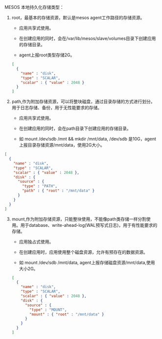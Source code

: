 MESOS 本地持久化存储类型：

1. root，最基本的存储资源，默认是mesos agent工作路径的存储资源。

    * 应用共享式使用。

    * 在创建应用的同时，会在/var/lib/mesos/slave/volumes目录下创建应用的存储目录。

    * agent上报root类型存储2G。
    ```json
    [
      {
        "name" : "disk",
        "type" : "SCALAR",
        "scalar" : { "value" : 2048 }
      }
    ]
    ```

2. path,作为附加存储资源，可以将整块磁盘，通过目录存储的方式进行划分。用于日志存储、备份，用于无性能要求的存储。

    * 应用共享式使用。

    * 在创建应用的同时，会在path目录下创建应用的存储目录。

    * 如 mount /dev/sdb /mnt && mkdir /mnt/data, /dev/sdb 是10G，agent上报目录存储资源/mnt/data，使用2G大小。
```json
[
  {
    "name" : "disk",
    "type" : "SCALAR",
    "scalar" : { "value" : 2048 },
    "disk" : {
      "source" : {
        "type" : "PATH",
        "path" : { "root" : "/mnt/data" }
      }
    }
  }
]
```

3. mount,作为附加存储资源，只能整块使用，不能像path类存储一样分割使用。用于database、write-ahead-log(WAL预写式日志)，用于有性能要求的存储。

    * 应用独占式使用。

    * 在创建应用时，应用使用整个磁盘资源，允许有预存在的数据资源。

    * 如 mount /dev/sdb /mnt/data, agent上报存储磁盘资源/mnt/data,使用大小2G。
    ```json
    [
      {
        "name" : "disk",
        "type" : "SCALAR",
        "scalar" : { "value" : 2048 },
        "disk" : {
          "source" : {
            "type" : "MOUNT",
            "mount" : { "root" : "/mnt/data" }
          }
        }
      }
    ]
    ```
